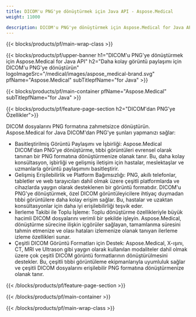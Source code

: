 ```yaml
---
title: DICOM'u PNG'ye dönüştürmek için Java API - Aspose.Medical
weight: 11000

description: DICOM'u PNG'ye dönüştürmek için Aspose.Medical for Java API hakkında bilgi
---
```


{{< blocks/products/pf/main-wrap-class >}}

{{< blocks/products/pf/upper-banner h1="DICOM'u PNG'ye dönüştürmek için Aspose.Medical for Java API" h2="Daha kolay görüntü paylaşımı için DICOM'u PNG'ye dönüştürün" logoImageSrc="/medical/images/aspose_medical-brand.svg" pfName="Aspose.Medical" subTitlepfName="for Java" >}}

{{< blocks/products/pf/main-container pfName="Aspose.Medical" subTitlepfName="for Java" >}}

{{< blocks/products/pf/feature-page-section h2="DICOM'dan PNG'ye Özellikler">}}

<p>DICOM dosyalarını PNG formatına zahmetsizce dönüştürün. Aspose.Medical for Java DICOM'dan PNG'ye şunları yapmanızı sağlar:</p>

<ul>
<li>Basitleştirilmiş Görüntü Paylaşımı ve İşbirliği: Aspose.Medical DICOM'dan PNG'ye dönüştürme, tıbbi görüntüleri evrensel olarak tanınan bir PNG formatına dönüştürmenize olanak tanır. Bu, daha kolay konsültasyon, işbirliği ve gelişmiş iletişim için hastalar, meslektaşlar ve uzmanlarla görüntü paylaşımını basitleştirir.</li>
<li>Gelişmiş Erişilebilirlik ve Platform Bağımsızlığı: PNG, akıllı telefonlar, tabletler ve web tarayıcıları dahil olmak üzere çeşitli platformlarda ve cihazlarda yaygın olarak desteklenen bir görüntü formatıdır. DICOM'u PNG'ye dönüştürmek, özel DICOM görüntüleyicilere ihtiyaç duymadan tıbbi görüntülere daha kolay erişim sağlar. Bu, hastalar ve uzaktan konsültasyonlar için daha iyi erişilebilirliği teşvik eder.</li>
<li>İlerleme Takibi ile Toplu İşleme: Toplu dönüştürme özellikleriyle büyük hacimli DICOM dosyalarını verimli bir şekilde işleyin. Aspose.Medical, dönüştürme sürecine ilişkin içgörüler sağlayan, tamamlanma süresini tahmin etmenize ve olası hataları izlemenize olanak tanıyan ilerleme izleme özellikleri sunar.</li>
<li>Çeşitli DICOM Görüntü Formatları için Destek: Aspose.Medical, X-ışını, CT, MRI ve Ultrason gibi yaygın olarak kullanılan modaliteler dahil olmak üzere çok çeşitli DICOM görüntü formatlarının dönüştürülmesini destekler. Bu, çeşitli tıbbi görüntüleme ekipmanlarıyla uyumluluk sağlar ve çeşitli DICOM dosyalarını erişilebilir PNG formatına dönüştürmenize olanak tanır.</li>
</ul>

{{< /blocks/products/pf/feature-page-section >}}

{{< /blocks/products/pf/main-container >}}

{{< /blocks/products/pf/main-wrap-class >}}